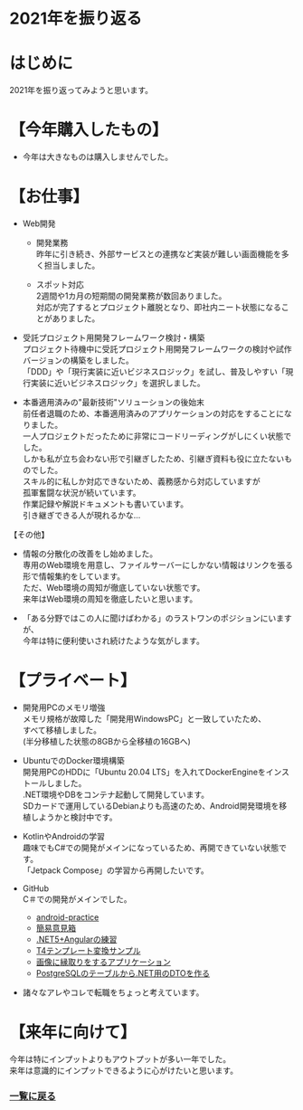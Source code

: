 2021年を振り返る
===

# はじめに
2021年を振り返ってみようと思います。  

# 【今年購入したもの】
* 今年は大きなものは購入しませんでした。

# 【お仕事】
* Web開発  
  * 開発業務  
    昨年に引き続き、外部サービスとの連携など実装が難しい画面機能を多く担当しました。  

  * スポット対応  
    2週間や1カ月の短期間の開発業務が数回ありました。  
    対応が完了するとプロジェクト離脱となり、即社内ニート状態になることがありました。
    
* 受託プロジェクト用開発フレームワーク検討・構築  
  プロジェクト待機中に受託プロジェクト用開発フレームワークの検討や試作バージョンの構築をしました。  
  「DDD」や「現行実装に近いビジネスロジック」を試し、普及しやすい「現行実装に近いビジネスロジック」を選択しました。  

* 本番適用済みの"最新技術"ソリューションの後始末  
  前任者退職のため、本番適用済みのアプリケーションの対応をすることになりました。  
  一人プロジェクトだったために非常にコードリーディングがしにくい状態でした。  
  しかも私が立ち会わない形で引継ぎしたため、引継ぎ資料も役に立たないものでした。  
  スキル的に私しか対応できないため、義務感から対応していますが  
  孤軍奮闘な状況が続いています。  
  作業記録や解説ドキュメントも書いています。  
  引き継ぎできる人が現れるかな…

【その他】
* 情報の分散化の改善をし始めました。  
  専用のWeb環境を用意し、ファイルサーバーにしかない情報はリンクを張る形で情報集約をしています。  
  ただ、Web環境の周知が徹底していない状態です。  
  来年はWeb環境の周知を徹底したいと思います。

* 「ある分野ではこの人に聞けばわかる」のラストワンのポジションにいますが、  
   今年は特に便利使いされ続けたような気がします。

# 【プライベート】
* 開発用PCのメモリ増強  
  メモリ規格が故障した「開発用WindowsPC」と一致していたため、  
  すべて移植しました。  
  (半分移植した状態の8GBから全移植の16GBへ)

* UbuntuでのDocker環境構築  
  開発用PCのHDDに「Ubuntu 20.04 LTS」を入れてDockerEngineをインストールしました。  
  .NET環境やDBをコンテナ起動して開発しています。  
  SDカードで運用しているDebianよりも高速のため、Android開発環境を移植しようかと検討中です。
  
* KotlinやAndroidの学習  
  趣味でもC#での開発がメインになっているため、再開できていない状態です。  
  「Jetpack Compose」の学習から再開したいです。

* GitHub  
  C＃での開発がメインでした。  
  * [android-practice](https://github.com/kazenetu/android-practice)
  * [簡易意見箱](https://github.com/kazenetu/IkenBako)
  * [.NET5+Angularの練習](https://github.com/kazenetu/dotNet5-practice)
  * [T4テンプレート変換サンプル](https://github.com/kazenetu/T4-practice)
  * [画像に縁取りをするアプリケーション](https://github.com/kazenetu/AddFrameToImage)
  * [PostgreSQLのテーブルから.NET用のDTOを作る](https://github.com/kazenetu/PostgreSQL2DTO)

* 諸々なアレやコレで転職をちょっと考えています。

# 【来年に向けて】
今年は特にインプットよりもアウトプットが多い一年でした。  
来年は意識的にインプットできるように心がけたいと思います。

### [一覧に戻る](README.md)

